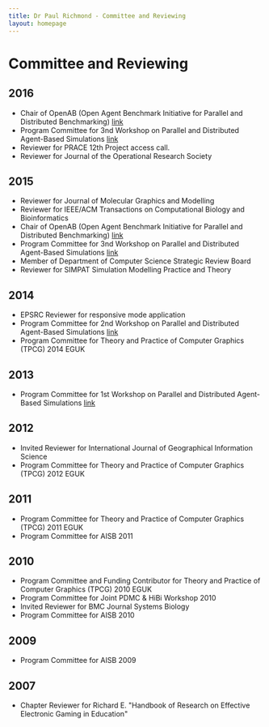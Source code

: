 ```yaml
---
title: Dr Paul Richmond - Committee and Reviewing
layout: homepage
---
```


# Committee and Reviewing

## 2016


* Chair of OpenAB (Open Agent Benchmark Initiative for Parallel and Distributed Benchmarking) [link](http://www.openab.org/)
* Program Committee for 3nd Workshop on Parallel and Distributed Agent-Based Simulations [link](http://www.padabs.org/)
* Reviewer for PRACE 12th Project access call.
* Reviewer for Journal of the Operational Research Society

## 2015

* Reviewer for Journal of Molecular Graphics and Modelling
* Reviewer for IEEE/ACM Transactions on Computational Biology and Bioinformatics
* Chair of OpenAB (Open Agent Benchmark Initiative for Parallel and Distributed Benchmarking) [link](http://www.openab.org/)
* Program Committee for 3nd Workshop on Parallel and Distributed Agent-Based Simulations [link](http://www.padabs.org/)
* Member of Department of Computer Science Strategic Review Board
* Reviewer for SIMPAT Simulation Modelling Practice and Theory



## 2014

* EPSRC Reviewer for responsive mode application
* Program Committee for 2nd Workshop on Parallel and Distributed Agent-Based Simulations [link](http://www.padabs.org/)
* Program Committee for Theory and Practice of Computer Graphics (TPCG) 2014 EGUK

## 2013

* Program Committee for 1st Workshop on Parallel and Distributed Agent-Based Simulations [link](http://www.padabs.org/)

## 2012

* Invited Reviewer for International Journal of Geographical Information Science
* Program Committee for Theory and Practice of Computer Graphics (TPCG) 2012 EGUK

## 2011

* Program Committee for Theory and Practice of Computer Graphics (TPCG) 2011 EGUK
* Program Committee for AISB 2011

## 2010

* Program Committee and Funding Contributor for Theory and Practice of Computer Graphics (TPCG) 2010 EGUK
* Program Committee for Joint PDMC & HiBi Workshop 2010
* Invited Reviewer for BMC Journal Systems Biology
* Program Committee for AISB 2010

## 2009

* Program Committee for AISB 2009

## 2007

* Chapter Reviewer for Richard E. "Handbook of Research on Effective Electronic Gaming in Education" 
